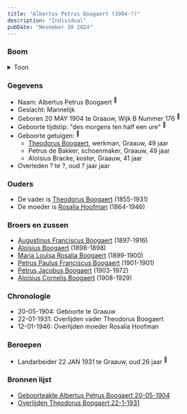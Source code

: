 ```yaml
---
title: "Albertus Petrus Boogaert (1904-?)"
description: "Individual"
pubDate: "November 20 2024"
---
```


### Boom
<details><summary>Toon</summary>

![test](https://www.plantuml.com/plantuml/svg/ZP9DQm8n48Rl-HM37deIzaCNLyIlecs55Ydsq9DaDwC6iuaaMKJ4_zwfhgtGKdiBatVUUPXt1ivpwyj2CRUHUiijBo3Z-MPbJQd5lL76WhTSE_f2xTbQ2eHSsbpX-Ot5rk-Xm293wyubvz6YyVijiYlNN77duC00O6IiG3jVotoZqRbkj-1IzteGioDZTp0xZNBit56Rhz48Oqj7VMR5qVeQS0TFGH2s4u3wE9wq9YDoFYmbAd64RYVZsNwH6UyLTdeGjbijw5zzkqsfr89hiSYjSIupH46wA8Bfy0N2D0xXmN9UxeYdWdWrZYl9uT6OPS7rXI28caGm6OtZSVmd0KpVoBcTD2_EDsd22qqp-K7JxUnG2AbNdpfu7hwJTPgSe2O4bSHGLtArzdjKokm8xCYgTJKQbO9LzD-5gfCAdzeqOfTfGqNPUjh_3FslCQGHV6LuEuueE1EdmV-NqQVyw3O6g0NTwWS0)
</details>

### Gegevens
- Naam: Albertus Petrus Boogaert <sup><a href="../s00325/" style="text-decoration:none" title="Geboorteakte Albertus Petrus Boogaert 20-05-1904">:link:</a></sup>
- Geslacht: Mannelijk
- Geboren 20 MAY 1904 te Graauw, Wijk B Nummer 176 <sup><a href="../s00325/" style="text-decoration:none" title="Geboorteakte Albertus Petrus Boogaert 20-05-1904">:link:</a></sup>
- Geboorte tijdstip: "des morgens ten half een ure" <sup><a href="../s00325/" style="text-decoration:none" title="Geboorteakte Albertus Petrus Boogaert 20-05-1904">:link:</a></sup>
- Geboorte getuigen: <sup><a href="../s00325/" style="text-decoration:none" title="Geboorteakte Albertus Petrus Boogaert 20-05-1904">:link:</a></sup>
  - [Theodorus Boogaert](../i00186/), werkman, Graauw, 49 jaar
  - Petrus de Bakker, schoenmaker, Graauw, 49 jaar
  - Aloisius Bracke, koster, Graauw, 41 jaar
- Overleden ? te ?, oud ? jaar jaar 

### Ouders
- De vader is [Theodorus Boogaert](../i00186/) (1855-1931)
- De moeder is [Rosalia Hoofman](../i00024/) (1864-1946)

### Broers en zussen
- [Augustinus Franciscus Boogaert](../i00187/) (1897-1916)
- [Aloisius Boogaert](../i00188/) (1898-1898)
- [Maria Louisa Rosalia Boogaert](../i00189/) (1899-1900)
- [Petrus Paulus Franciscus Boogaert](../i00190/) (1901-1901)
- [Petrus Jacobus Boogaert](../i00191/) (1903-1972)
- [Aloisius Cornelis Boogaert](../i00193/) (1908-1929)

### Chronologie
- 20-05-1904: Geboorte te Graauw
- 22-01-1931: Overlijden vader Theodorus Boogaert
- 12-01-1946: Overlijden moeder Rosalia Hoofman

### Beroepen
- Landarbeider 22 JAN 1931 te Graauw, oud 26 jaar <sup><a href="../s00330/" style="text-decoration:none" title="Overlijden Theodorus Boogaert 22-1-1931">:link:</a></sup>

### Bronnen lijst
- [Geboorteakte Albertus Petrus Boogaert 20-05-1904](../s00325/)
- [Overlijden Theodorus Boogaert 22-1-1931](../s00330/)